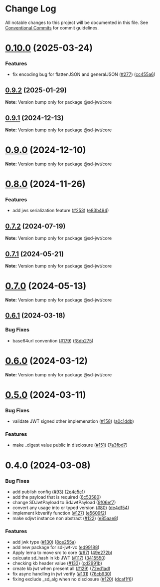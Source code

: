 # Change Log

All notable changes to this project will be documented in this file.
See [Conventional Commits](https://conventionalcommits.org) for commit guidelines.

# [0.10.0](https://github.com/openwallet-foundation-labs/sd-jwt-js/compare/v0.9.2...v0.10.0) (2025-03-24)


### Features

* fix encoding bug for flattenJSON and generalJSON ([#277](https://github.com/openwallet-foundation-labs/sd-jwt-js/issues/277)) ([cc455a6](https://github.com/openwallet-foundation-labs/sd-jwt-js/commit/cc455a6f3d431fa59cca1d21dad49daac135d3bc))





## [0.9.2](https://github.com/openwallet-foundation-labs/sd-jwt-js/compare/v0.9.1...v0.9.2) (2025-01-29)

**Note:** Version bump only for package @sd-jwt/core





## [0.9.1](https://github.com/openwallet-foundation-labs/sd-jwt-js/compare/v0.9.0...v0.9.1) (2024-12-13)

**Note:** Version bump only for package @sd-jwt/core





# [0.9.0](https://github.com/openwallet-foundation-labs/sd-jwt-js/compare/v0.8.0...v0.9.0) (2024-12-10)

**Note:** Version bump only for package @sd-jwt/core





# [0.8.0](https://github.com/openwallet-foundation-labs/sd-jwt-js/compare/v0.7.2...v0.8.0) (2024-11-26)


### Features

* add jws serialization feature ([#253](https://github.com/openwallet-foundation-labs/sd-jwt-js/issues/253)) ([e83b494](https://github.com/openwallet-foundation-labs/sd-jwt-js/commit/e83b4946595d043f56647e6cdc98ad34edf0acde))





## [0.7.2](https://github.com/openwallet-foundation-labs/sd-jwt-js/compare/v0.7.1...v0.7.2) (2024-07-19)

**Note:** Version bump only for package @sd-jwt/core





## [0.7.1](https://github.com/openwallet-foundation-labs/sd-jwt-js/compare/v0.7.0...v0.7.1) (2024-05-21)

**Note:** Version bump only for package @sd-jwt/core





# [0.7.0](https://github.com/openwallet-foundation-labs/sd-jwt-js/compare/v0.6.1...v0.7.0) (2024-05-13)

**Note:** Version bump only for package @sd-jwt/core





## [0.6.1](https://github.com/openwallet-foundation-labs/sd-jwt-js/compare/v0.6.0...v0.6.1) (2024-03-18)


### Bug Fixes

* base64url convention ([#179](https://github.com/openwallet-foundation-labs/sd-jwt-js/issues/179)) ([f8db275](https://github.com/openwallet-foundation-labs/sd-jwt-js/commit/f8db275690dab88000a039838680a3478b3b61ec))





# [0.6.0](https://github.com/openwallet-foundation-labs/sd-jwt-js/compare/v0.5.0...v0.6.0) (2024-03-12)

**Note:** Version bump only for package @sd-jwt/core





# [0.5.0](https://github.com/openwallet-foundation-labs/sd-jwt-js/compare/v0.4.0...v0.5.0) (2024-03-11)


### Bug Fixes

* validate JWT signed other implemenation ([#158](https://github.com/openwallet-foundation-labs/sd-jwt-js/issues/158)) ([a0c1ddb](https://github.com/openwallet-foundation-labs/sd-jwt-js/commit/a0c1ddbb4c3785d03fc7302183f9c13e3c3fd955))


### Features

* make _digest value public in disclosure ([#151](https://github.com/openwallet-foundation-labs/sd-jwt-js/issues/151)) ([7a3fbd7](https://github.com/openwallet-foundation-labs/sd-jwt-js/commit/7a3fbd7db19b6501978340c972b171743d287285))





# 0.4.0 (2024-03-08)


### Bug Fixes

* add publish config ([#93](https://github.com/openwallet-foundation-labs/sd-jwt-js/issues/93)) ([2e4c5c1](https://github.com/openwallet-foundation-labs/sd-jwt-js/commit/2e4c5c176dc88e58e49d06783b7658d8ad872313))
* add the payload that is required ([6c53580](https://github.com/openwallet-foundation-labs/sd-jwt-js/commit/6c53580d12e4361c40435b90628302749fa32b1c))
* change SDJwtPayload to SdJwtPayload ([9f06ef7](https://github.com/openwallet-foundation-labs/sd-jwt-js/commit/9f06ef7bd31a1dff4e9bf988e425200a5e1aa82d))
* convert any usage into  or typed version ([#80](https://github.com/openwallet-foundation-labs/sd-jwt-js/issues/80)) ([de4df54](https://github.com/openwallet-foundation-labs/sd-jwt-js/commit/de4df54f2a0a77fdbf97e10abac555a98e70c6e0))
* implement kbverify function ([#127](https://github.com/openwallet-foundation-labs/sd-jwt-js/issues/127)) ([e5609f2](https://github.com/openwallet-foundation-labs/sd-jwt-js/commit/e5609f26fab8c4991d3bd6c36066a95a30cfb972))
* make sdjwt instance non abstract ([#122](https://github.com/openwallet-foundation-labs/sd-jwt-js/issues/122)) ([e85aae8](https://github.com/openwallet-foundation-labs/sd-jwt-js/commit/e85aae89910f5d9468e29ef14ef3b3d3215b86fd))


### Features

* add jwk type ([#130](https://github.com/openwallet-foundation-labs/sd-jwt-js/issues/130)) ([8ce255a](https://github.com/openwallet-foundation-labs/sd-jwt-js/commit/8ce255a64b0940e92e647aa544bf5990b48279b7))
* add new package for sd-jwt-vc ([ed99188](https://github.com/openwallet-foundation-labs/sd-jwt-js/commit/ed99188f13184d58db64b4211e39fb67f3f78cb5))
* Apply lerna to move src to core ([#67](https://github.com/openwallet-foundation-labs/sd-jwt-js/issues/67)) ([49e272b](https://github.com/openwallet-foundation-labs/sd-jwt-js/commit/49e272b6b51c5226e22732c469e566fd3c14c57c))
* calcuate sd_hash in kb JWT ([#117](https://github.com/openwallet-foundation-labs/sd-jwt-js/issues/117)) ([3415550](https://github.com/openwallet-foundation-labs/sd-jwt-js/commit/3415550fbcd99f97babff442a4928cc827c5c9cc))
* checking kb header value ([#133](https://github.com/openwallet-foundation-labs/sd-jwt-js/issues/133)) ([cd2991b](https://github.com/openwallet-foundation-labs/sd-jwt-js/commit/cd2991b88a0522e39251c5ca2b67593130baa585))
* create kb jwt when present all ([#129](https://github.com/openwallet-foundation-labs/sd-jwt-js/issues/129)) ([72ed1ad](https://github.com/openwallet-foundation-labs/sd-jwt-js/commit/72ed1ad64b850876ba3b5d5e5df6128471fb44ac))
* fix async handling in jwt verify ([#131](https://github.com/openwallet-foundation-labs/sd-jwt-js/issues/131)) ([76cb930](https://github.com/openwallet-foundation-labs/sd-jwt-js/commit/76cb93021dd62c241c87656975f74dd44b3766cf))
* fixing exclude _sd_alg when no disclosure ([#120](https://github.com/openwallet-foundation-labs/sd-jwt-js/issues/120)) ([dcaf1f6](https://github.com/openwallet-foundation-labs/sd-jwt-js/commit/dcaf1f6fad3289ea7cbe0f3f410fdc15c0f77fda))
